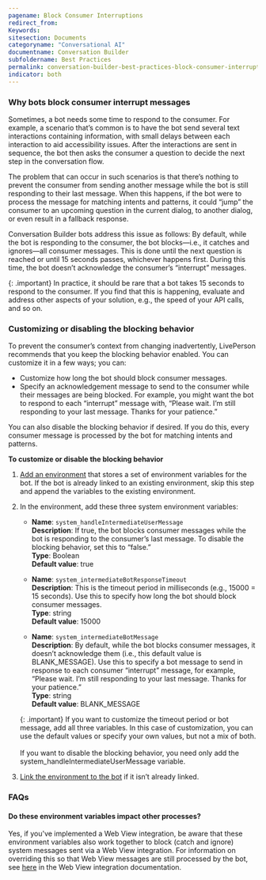 ```yaml
---
pagename: Block Consumer Interruptions
redirect_from:
Keywords:
sitesection: Documents
categoryname: "Conversational AI"
documentname: Conversation Builder
subfoldername: Best Practices
permalink: conversation-builder-best-practices-block-consumer-interruptions.html
indicator: both
---
```


### Why bots block consumer interrupt messages

Sometimes, a bot needs some time to respond to the consumer. For example, a scenario that’s common is to have the bot send several text interactions containing information, with small delays between each interaction to aid accessibility issues. After the interactions are sent in sequence, the bot then asks the consumer a question to decide the next step in the conversation flow.

The problem that can occur in such scenarios is that there’s nothing to prevent the consumer from sending another message while the bot is still responding to their last message. When this happens, if the bot were to process the message for matching intents and patterns, it could “jump” the consumer to an upcoming question in the current dialog, to another dialog, or even result in a fallback response.

Conversation Builder bots address this issue as follows: By default, while the bot is responding to the consumer, the bot blocks—i.e., it catches and ignores—all consumer messages. This is done until the next question is reached or until 15 seconds passes, whichever happens first. During this time, the bot doesn’t acknowledge the consumer’s “interrupt” messages.

{: .important}
In practice, it should be rare that a bot takes 15 seconds to respond to the consumer. If you find that this is happening, evaluate and address other aspects of your solution, e.g., the speed of your API calls, and so on.

### Customizing or disabling the blocking behavior

To prevent the consumer’s context from changing inadvertently, LivePerson recommends that you keep the blocking behavior enabled. You can customize it in a few ways; you can:

* Customize how long the bot should block consumer messages.
* Specify an acknowledgement message to send to the consumer while their messages are being blocked. For example, you might want the bot to respond to each “interrupt” message with, “Please wait. I’m still responding to your last message. Thanks for your patience.”

You can also disable the blocking behavior if desired. If you do this, every consumer message is processed by the bot for matching intents and patterns.

**To customize or disable the blocking behavior**

1. [Add an environment](conversation-builder-environment-variables.html#add-environment-variables) that stores a set of environment variables for the bot. If the bot is already linked to an existing environment, skip this step and append the variables to the existing environment.
2. In the environment, add these three system environment variables:

    * **Name**: `system_handleIntermediateUserMessage`<br>
    **Description**: If true, the bot blocks consumer messages while the bot is responding to the consumer’s last message. To disable the blocking behavior, set this to “false.”<br>
    **Type**: Boolean<br>
    **Default value**: true

    * **Name**: `system_intermediateBotResponseTimeout`<br>
    **Description**: This is the timeout period in milliseconds (e.g., 15000 = 15 seconds). Use this to specify how long the bot should block consumer messages.<br>
    **Type**: string<br>
    **Default value**: 15000

    * **Name**: `system_intermediateBotMessage`<br>
    **Description**: By default, while the bot blocks consumer messages, it doesn’t acknowledge  them (i.e., this default value is BLANK_MESSAGE). Use this to specify a bot message to send in response to each consumer “interrupt” message, for example, “Please wait. I’m still responding to your last message. Thanks for your patience.”<br>
    **Type**: string<br>
    **Default value**: BLANK_MESSAGE

    {: .important}
    If you want to customize the timeout period or bot message, add all three variables. In this case of customization, you can use the default values or specify your own values, but not a mix of both.<br><br>
    If you want to disable the blocking behavior, you need only add the system_handleIntermediateUserMessage variable.

3. [Link the environment to the bot](conversation-builder-environment-variables.html#link-environment-variables-to-a-bot) if it isn’t already linked.

### FAQs

#### Do these environment variables impact other processes?

Yes, if you've implemented a Web View integration, be aware that these environment variables also work together to block (catch and ignore) system messages sent via a Web View integration. For information on overriding this so that Web View messages are still processed by the bot, see [here](conversation-builder-integrations-web-view-integration-api.html#system-environment-variables) in the Web View integration documentation.
